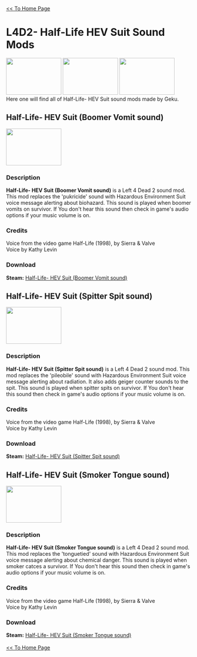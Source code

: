 [<< To Home Page](https://gekusite.github.io/Geku/)
# L4D2- Half-Life HEV Suit Sound Mods
<img src="https://steamuserimages-a.akamaihd.net/ugc/918044561808317045/60BE7E44FC6E5A4771D2CBE95B0D8AC1E0322C79/" width="150" height="100"> <img src="https://steamuserimages-a.akamaihd.net/ugc/914672854143236799/527E002741D0B1678573D8BA8B403AA12BCD9C7E/" width="150" height="100"> <img src="https://steamuserimages-a.akamaihd.net/ugc/947332417666495934/D52E80B08D1C18E0A6808897A6F4471FA518DECA/?imw=637&imh=358&ima=fit&impolicy=Letterbox&imcolor=%23000000&letterbox=true" width="150" height="100"> <br/>
Here one will find all of Half-Life- HEV Suit sound mods made by Geku.

## Half-Life- HEV Suit (Boomer Vomit sound)
<img src="https://steamuserimages-a.akamaihd.net/ugc/918044561808317045/60BE7E44FC6E5A4771D2CBE95B0D8AC1E0322C79/" width="150" height="100">

### Description
**Half-Life- HEV Suit (Boomer Vomit sound)** is a Left 4 Dead 2 sound mod. This mod replaces the 'pukricide' sound with Hazardous Environment Suit voice message alerting about biohazard. This sound is played when boomer vomits on survivor. If You don't hear this sound then check in game's audio options if your music volume is on.

### Credits
Voice from the video game Half-Life (1998), by Sierra & Valve <br/>
Voice by Kathy Levin

### Download

 **Steam:** [Half-Life- HEV Suit (Boomer Vomit sound)](https://steamcommunity.com/sharedfiles/filedetails/?id=1324210106)
 
## Half-Life- HEV Suit (Spitter Spit sound)

<img src="https://steamuserimages-a.akamaihd.net/ugc/914672854143236799/527E002741D0B1678573D8BA8B403AA12BCD9C7E/" width="150" height="100">

### Description
**Half-Life- HEV Suit (Spitter Spit sound)** is a Left 4 Dead 2 sound mod. This mod replaces the 'pileobile' sound with Hazardous Environment Suit voice message alerting about radiation. It also adds geiger counter sounds to the spit. This sound is played when spitter spits on survivor. If You don't hear this sound then check in game's audio options if your music volume is on.

### Credits
Voice from the video game Half-Life (1998), by Sierra & Valve <br/>
Voice by Kathy Levin

### Download

 **Steam:** [Half-Life- HEV Suit (Spitter Spit sound)](https://steamcommunity.com/sharedfiles/filedetails/?id=1385882009)
 
## Half-Life- HEV Suit (Smoker Tongue sound)

<img src="https://steamuserimages-a.akamaihd.net/ugc/947332417666495934/D52E80B08D1C18E0A6808897A6F4471FA518DECA/?imw=637&imh=358&ima=fit&impolicy=Letterbox&imcolor=%23000000&letterbox=true" width="150" height="100">

### Description
**Half-Life- HEV Suit (Smoker Tongue sound)** is a Left 4 Dead 2 sound mod. This mod replaces the 'tonguetied' sound with Hazardous Environment Suit voice message alerting about chemical danger. This sound is played when smoker catces a survivor. If You don't hear this sound then check in game's audio options if your music volume is on.

### Credits
Voice from the video game Half-Life (1998), by Sierra & Valve <br/>
Voice by Kathy Levin

### Download

 **Steam:** [Half-Life- HEV Suit (Smoker Tongue sound)](https://steamcommunity.com/sharedfiles/filedetails/?id=1385882009)<br/>
 <br/>[<< To Home Page](https://gekusite.github.io/Geku/)
